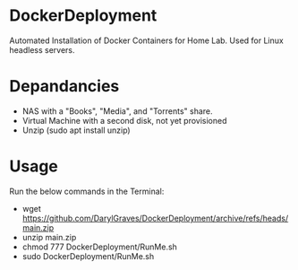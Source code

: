 # DockerDeployment
Automated Installation of Docker Containers for Home Lab. Used for Linux headless servers.

# Depandancies
- NAS with a "Books", "Media", and "Torrents" share.
- Virtual Machine with a second disk, not yet provisioned
- Unzip (sudo apt install unzip)

# Usage
Run the below commands in the Terminal:
- wget https://github.com/DarylGraves/DockerDeployment/archive/refs/heads/main.zip
- unzip main.zip
- chmod 777 DockerDeployment/RunMe.sh
- sudo DockerDeployment/RunMe.sh
